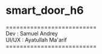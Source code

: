 # smart_door_h6
========================== <br>
Dev : Samuel Andrey <br>
UI/UX : Ayatullah Ma'arif <br>
========================== <br>
